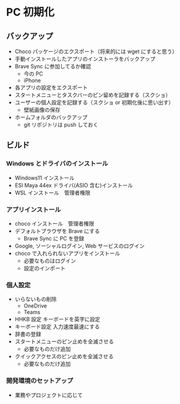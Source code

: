 # PC 初期化

## バックアップ

- Choco パッケージのエクスポート（将来的には wget にすると思う）
- 手動インストールしたアプリのインストーラをバックアップ
- Brave Sync に参加してるか確認
  - 今の PC
  - iPhone
- 各アプリの設定をエクスポート
- スタートメニューとタスクバーのピン留めを記録する（スクショ）
- ユーザーの個人設定を記録する（スクショ or 初期化後に思い出す）
  - 壁紙画像の保存
- ホームフォルダのバックアップ
  - git リポジトリは push しておく

## ビルド

### Windows とドライバのインストール

- Windows11 インストール
- ESI Maya 44ex ドライバ(ASIO 含む)インストール
- WSL インストール　管理者権限

### アプリインストール

- choco インストール　管理者権限
- デフォルトブラウザを Brave にする
  - Brave Sync に PC を登録
- Google, ソーシャルログイン, Web サービスのログイン
- choco で入れられないアプリをインストール
  - 必要なものはログイン
  - 設定のインポート

### 個人設定

- いらないもの削除
  - OneDrive
  - Teams
- HHKB 設定 キーボードを英字に設定
- キーボード設定 入力速度最速にする
- 辞書の登録
- スタートメニューのピン止めを全滅させる
  - 必要なものだけ追加
- クイックアクセスのピン止めを全滅させる
  - 必要なものだけ追加

### 開発環境のセットアップ

- 業務やプロジェクトに応じて
